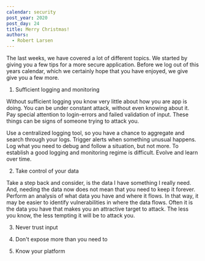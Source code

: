 ```yaml
---
calendar: security
post_year: 2020
post_day: 24
title: Merry Christmas!
authors:
  - Robert Larsen
---
```

The last weeks, we have covered a lot of different topics. We started by giving you a few tips for a more secure application. Before we log out of this years calendar, which we certainly hope that you have enjoyed, we give give you a few more.



1. Sufficient logging and monitoring

Without sufficient logging you know very little about how you are app is doing. You can be under constant attack, without even knowing about it. Pay special attention to login-errors and failed validation of input. These things can be signs of someone trying to attack you. 

Use a centralized logging tool, so you have a chance to aggregate and search through your logs. Trigger alerts when something unusual happens. Log what you need to debug and follow a situation, but not more. To establish a good logging and monitoring regime is difficult. Evolve and learn over time.

2. Take control of your data

Take a step back and consider, is the data I have something I really need. And, needing the data now does not mean that you need to keep it forever. Perform an analysis of what data you have and where it flows. In that way, it may be easier to identify vulnerabilities in where the data flows. Often it is the data you have that makes you an attractive target to attack. The less you know, the less tempting it will be to attack you.

3. Never trust input

4. Don't expose more than you need to

5. Know your platform